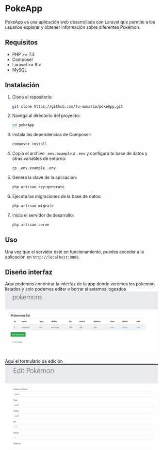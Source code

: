 # PokeApp

PokeApp es una aplicación web desarrollada con Laravel que permite a los usuarios explorar y obtener información sobre diferentes Pokémon.

## Requisitos

- PHP >= 7.3
- Composer
- Laravel >= 8.x
- MySQL

## Instalación

1. Clona el repositorio:
    ```bash
    git clone https://github.com/tu-usuario/pokeApp.git
    ```

2. Navega al directorio del proyecto:
    ```bash
    cd pokeApp
    ```

3. Instala las dependencias de Composer:
    ```bash
    composer install
    ```

4. Copia el archivo `.env.example` a `.env` y configura tu base de datos y otras variables de entorno:
    ```bash
    cp .env.example .env
    ```

5. Genera la clave de la aplicación:
    ```bash
    php artisan key:generate
    ```

6. Ejecuta las migraciones de la base de datos:
    ```bash
    php artisan migrate
    ```

7. Inicia el servidor de desarrollo:
    ```bash
    php artisan serve
    ```

## Uso

Una vez que el servidor esté en funcionamiento, puedes acceder a la aplicación en `http://localhost:8000`.

## Diseño interfaz
Aquí podemos encontrar la interfaz de la app donde veremos los pokemon listados y solo podemos editar o borrar si estamos logeados
![alt text](image.png)

Aquí el formulario de edición
![alt text](image-1.png)